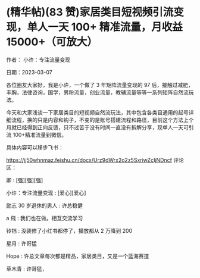 
# (精华帖)(83 赞)家居类目短视频引流变现，单人一天 100+ 精准流量，月收益 15000+（可放大）

作者：  小许：专注流量变现

日期：2023-03-07

各位圈友大家好，我是小许，一个做了 3 年矩阵流量变现的 97 后，接触过减肥，丰胸，法律咨询，国学，男粉流量，创业流量，教辅流量等等一系列矩阵自然流玩法。



今天和大家浅谈一下家居类目的短视频自然流玩法，其中包含各类目通用的起号详细流程，换的只是内容和钩子，不变的是账号搭建流程和路径，目前这个方法上个月就已经得到正向反馈，只不过苦于没有时间一直没有拆解分享，现单人一天可引流 100+精准流量到微信。

具体内容可以移步飞书：

https://jj50whnmaz.feishu.cn/docx/Urz9dWrx2o2z5SxriwZcIjNDncf 评论区：

卿 : [强][强][强]

小许：专注流量变现 : [爱心][爱心]

励志 30 岁退休的男人 : 许总稳健

a 飛 : 我们也在做。相互交流学习

铃铛 : 没装修了小红书都停了，播放都从 2 万降到 200

星月 : 许哥猛

Hope : 许总文章每次都是精品，家居类目，又是一个蓝海赛道

草木青 : 许哥猛，
